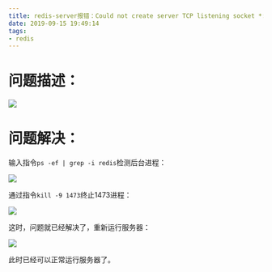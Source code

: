 ```yaml
---
title: redis-server报错：Could not create server TCP listening socket *:6379: bind: Address already in use 解决
date: 2019-09-15 19:49:14
tags:
- redis
---
```

# 问题描述：

![](https://luhexin.github.io/images/redis-server报错/1.png)

# 问题解决：
输入指令`ps -ef | grep -i redis`检测后台进程：

![](https://luhexin.github.io/images/redis-server报错/2.png)

通过指令`kill -9 1473`终止1473进程：

![](https://luhexin.github.io/images/redis-server报错/3.png)

这时，问题就已经解决了，重新运行服务器：

![](https://luhexin.github.io/images/redis-server报错/4.png)

此时已经可以正常运行服务器了。